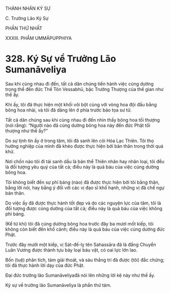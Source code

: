 THÁNH NHÂN KÝ SỰ

C. Trưởng Lão Ký Sự

PHẦN THỨ NHẤT

XXXIII. PHẨM UMMĀPUPPHIYA

# 328. Ký Sự về Trưởng Lão Sumanāveliya

Sau khi cùng nhau đi đến, tất cả dân chúng tiến hành việc cúng dường trọng thể đến đức Thế Tôn Vessabhū, bậc Trưởng Thượng của thế gian như thế ấy.

Khi ấy, tôi đã thực hiện một khối vôi bột cùng với vòng hoa đội đầu bằng bông hoa nhài, và tôi đã dâng lên ở phía trước bảo tọa sư tử.

Tất cả dân chúng sau khi cùng nhau đi đến nhìn thấy bông hoa tối thượng (nói rằng): “Người nào đã cúng dường bông hoa này đến đức Phật tối thượng như thế ấy?”

Do sự tịnh tín ấy ở trong tâm, tôi đã sanh lên cõi Hóa Lạc Thiên. Tôi thọ hưởng nghiệp của mình đã khéo được thực hiện bởi bản thân trong thời quá khứ.

Nơi chốn nào tôi đi tái sanh dầu là bản thể Thiên nhân hay nhân loại, tôi đều là đối tượng yêu quý của tất cả; điều này là quả báu của việc cúng dường bông hoa.

Tôi không biết đến sự phỉ báng (nào) đã được thực hiện bởi tôi bằng thân, bằng lời nói, hay bằng ý đối với các vị đạo sĩ khổ hạnh, những vị đã chế ngự bản thân.

Do việc ấy đã được thực hành tốt đẹp và do các nguyện lực của tâm, tôi là đối tượng được cúng dường của tất cả; điều này là quả báu của việc không phỉ báng.

(Kể từ khi) tôi đã cúng dường bông hoa trước đây ba mươi mốt kiếp, tôi không còn biết đến khổ cảnh; điều này là quả báu của việc cúng dường đức Phật.

Trước đây mười một kiếp, vị Sát-đế-lỵ tên Sahassāra đã là đấng Chuyển Luân Vương được thành tựu bảy loại báu vật, có oai lực lớn lao.

Bốn (tuệ) phân tích, tám giải thoát, và sáu thắng trí đã được (tôi) đắc chứng; tôi đã thực hành lời dạy của đức Phật.

Đại đức trưởng lão Sumanāveliyađã nói lên những lời kệ này như thế ấy.

Ký sự về trưởng lão Sumanāveliya là phần thứ tám.
